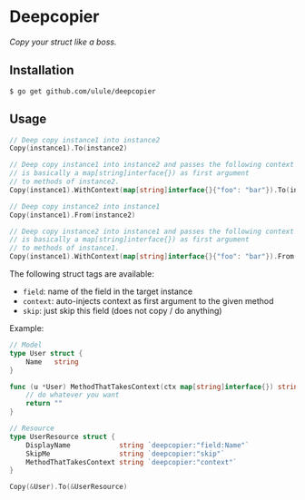 # Deepcopier

*Copy your struct like a boss.*

## Installation

```
$ go get github.com/ulule/deepcopier
```

## Usage

```go
// Deep copy instance1 into instance2
Copy(instance1).To(instance2)

// Deep copy instance1 into instance2 and passes the following context (which
// is basically a map[string]interface{}) as first argument
// to methods of instance2.
Copy(instance1).WithContext(map[string]interface{}{"foo": "bar"}).To(instance2)

// Deep copy instance2 into instance1
Copy(instance1).From(instance2)

// Deep copy instance2 into instance1 and passes the following context (which
// is basically a map[string]interface{}) as first argument
// to methods of instance1.
Copy(instance1).WithContext(map[string]interface{}{"foo": "bar"}).From(instance2)
```

The following struct tags are available:

* `field`: name of the field in the target instance
* `context`: auto-injects context as first argument to the given method
* `skip`: just skip this field (does not copy / do anything)

Example:

```go
// Model
type User struct {
    Name   string
}

func (u *User) MethodThatTakesContext(ctx map[string]interface{}) string {
    // do whatever you want
    return ""
}

// Resource
type UserResource struct {
    DisplayName            string `deepcopier:"field:Name"`
    SkipMe                 string `deepcopier:"skip"`
    MethodThatTakesContext string `deepcopier:"context"`
}

Copy(&User).To(&UserResource)
```
